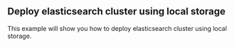 ## Deploy elasticsearch cluster using local storage
This example will show you how to deploy elasticsearch cluster using local storage.

